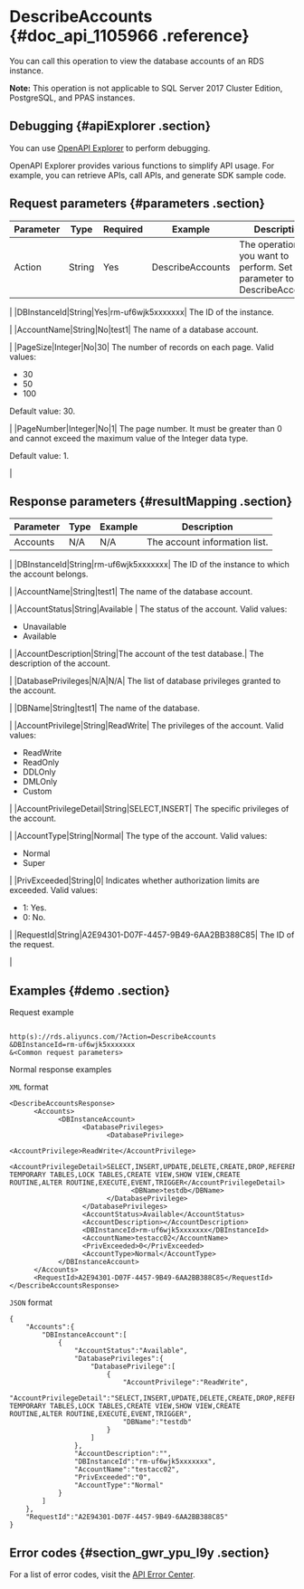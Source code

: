 # DescribeAccounts {#doc_api_1105966 .reference}

You can call this operation to view the database accounts of an RDS instance.

**Note:** This operation is not applicable to SQL Server 2017 Cluster Edition, PostgreSQL, and PPAS instances.

## Debugging {#apiExplorer .section}

You can use [OpenAPI Explorer](https://api.aliyun.com/#product=Rds&api=DescribeAccounts) to perform debugging.

OpenAPI Explorer provides various functions to simplify API usage. For example, you can retrieve APIs, call APIs, and generate SDK sample code.

## Request parameters {#parameters .section}

|Parameter|Type|Required|Example|Description|
|---------|----|--------|-------|-----------|
|Action|String|Yes|DescribeAccounts| The operation that you want to perform. Set this parameter to DescribeAccounts.

 |
|DBInstanceId|String|Yes|rm-uf6wjk5xxxxxxx| The ID of the instance.

 |
|AccountName|String|No|test1| The name of a database account.

 |
|PageSize|Integer|No|30| The number of records on each page. Valid values:

 -   30
-   50
-   100

 Default value: 30.

 |
|PageNumber|Integer|No|1| The page number. It must be greater than 0 and cannot exceed the maximum value of the Integer data type.

 Default value: 1.

 |

## Response parameters {#resultMapping .section}

|Parameter|Type|Example|Description|
|---------|----|-------|-----------|
|Accounts|N/A|N/A| The account information list.

 |
|DBInstanceId|String|rm-uf6wjk5xxxxxxx| The ID of the instance to which the account belongs.

 |
|AccountName|String|test1| The name of the database account.

 |
|AccountStatus|String|Available | The status of the account. Valid values:

 -   Unavailable
-   Available

 |
|AccountDescription|String|The account of the test database.| The description of the account.

 |
|DatabasePrivileges|N/A|N/A| The list of database privileges granted to the account.

 |
|DBName|String|test1| The name of the database.

 |
|AccountPrivilege|String|ReadWrite| The privileges of the account. Valid values:

 -   ReadWrite
-   ReadOnly
-   DDLOnly
-   DMLOnly
-   Custom

 |
|AccountPrivilegeDetail|String|SELECT,INSERT| The specific privileges of the account.

 |
|AccountType|String|Normal| The type of the account. Valid values:

 -   Normal
-   Super

 |
|PrivExceeded|String|0| Indicates whether authorization limits are exceeded. Valid values:

 -   1: Yes.
-   0: No.

 |
|RequestId|String|A2E94301-D07F-4457-9B49-6AA2BB388C85| The ID of the request.

 |

## Examples {#demo .section}

Request example

``` {#request_demo}

http(s)://rds.aliyuncs.com/?Action=DescribeAccounts
&DBInstanceId=rm-uf6wjk5xxxxxxx
&<Common request parameters>
```

Normal response examples

`XML` format

``` {#codeblock_xcz_ml1_h8f}
<DescribeAccountsResponse>
	  <Accounts>
		    <DBInstanceAccount>
			      <DatabasePrivileges>
				        <DatabasePrivilege>
					          <AccountPrivilege>ReadWrite</AccountPrivilege>
					          <AccountPrivilegeDetail>SELECT,INSERT,UPDATE,DELETE,CREATE,DROP,REFERENCES,INDEX,ALTER,CREATE TEMPORARY TABLES,LOCK TABLES,CREATE VIEW,SHOW VIEW,CREATE ROUTINE,ALTER ROUTINE,EXECUTE,EVENT,TRIGGER</AccountPrivilegeDetail>
					          <DBName>testdb</DBName>
				        </DatabasePrivilege>
			      </DatabasePrivileges>
			      <AccountStatus>Available</AccountStatus>
			      <AccountDescription></AccountDescription>
			      <DBInstanceId>rm-uf6wjk5xxxxxxx</DBInstanceId>
			      <AccountName>testacc02</AccountName>
			      <PrivExceeded>0</PrivExceeded>
			      <AccountType>Normal</AccountType>
		    </DBInstanceAccount>
	  </Accounts>
	  <RequestId>A2E94301-D07F-4457-9B49-6AA2BB388C85</RequestId></DescribeAccountsResponse>
```

`JSON` format

``` {#codeblock_8bo_3hi_s0o}
{
	"Accounts":{
		"DBInstanceAccount":[
			{
				"AccountStatus":"Available",
				"DatabasePrivileges":{
					"DatabasePrivilege":[
						{
							"AccountPrivilege":"ReadWrite",
							"AccountPrivilegeDetail":"SELECT,INSERT,UPDATE,DELETE,CREATE,DROP,REFERENCES,INDEX,ALTER,CREATE TEMPORARY TABLES,LOCK TABLES,CREATE VIEW,SHOW VIEW,CREATE ROUTINE,ALTER ROUTINE,EXECUTE,EVENT,TRIGGER",
							"DBName":"testdb"
						}
					]
				},
				"AccountDescription":"",
				"DBInstanceId":"rm-uf6wjk5xxxxxxx",
				"AccountName":"testacc02",
				"PrivExceeded":"0",
				"AccountType":"Normal"
			}
		]
	},
	"RequestId":"A2E94301-D07F-4457-9B49-6AA2BB388C85"
}
```

## Error codes {#section_gwr_ypu_l9y .section}

For a list of error codes, visit the [API Error Center](https://error-center.alibabacloud.com/status/product/Rds).

